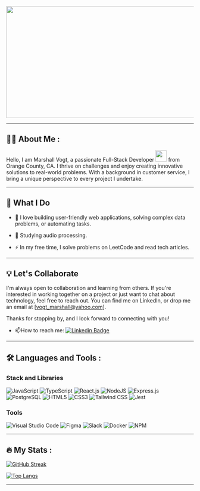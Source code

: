 <div id="header" align="center">
  <img src="https://media.giphy.com/media/dWesBcTLavkZuG35MI/giphy.gif" width="600" height="300"/>
</div>

---

## :man_technologist: About Me :
Hello, I am Marshall Vogt, a passionate Full-Stack Developer <img src="https://media.giphy.com/media/WUlplcMpOCEmTGBtBW/giphy.gif" width="30"> from Orange County, CA. I thrive on challenges and enjoy creating innovative solutions to real-world problems. With a background in customer service, I bring a unique perspective to every project I undertake.

---
## 🚀 What I Do

- :telescope: I love building user-friendly web applications, solving complex data problems, or automating tasks.

- :seedling: Studying audio processing.

- :zap: In my free time, I solve problems on LeetCode and read tech articles.

---
## 💡 Let's Collaborate

I'm always open to collaboration and learning from others. If you're interested in working together on a project or just want to chat about technology, feel free to reach out. You can find me on LinkedIn, or drop me an email at [vogt_marshall@yahoo.com].

Thanks for stopping by, and I look forward to connecting with you!

- :mailbox:How to reach me: [![Linkedin Badge](https://img.shields.io/badge/LinkedIn-blue?style=for-the-badge&logo=linkedin&logoColor=white)](https://www.linkedin.com/in/marshall-vogt/)

---

## :hammer_and_wrench: Languages and Tools :
### Stack and Libraries
![JavaScript](https://img.shields.io/badge/javascript-%23323330.svg?style=for-the-badge&logo=javascript&logoColor=%23F7DF1E)
![TypeScript](https://img.shields.io/badge/typescript-%23323330.svg?style=for-the-badge&logo=typescript&logoColor=white&color=235B97)
![React.js](https://img.shields.io/badge/react.js-%2320232a.svg?style=for-the-badge&logo=react&logoColor=%2361DAFB) 
![NodeJS](https://img.shields.io/badge/node.js-6DA55F?style=for-the-badge&logo=node.js&logoColor=white)
![Express.js](https://img.shields.io/badge/express.js-%23404d59.svg?style=for-the-badge&logo=express&logoColor=%2361DAFB)
![PostgreSQL](https://img.shields.io/badge/postgresql-%23316192.svg?style=for-the-badge&logo=postgresql&logoColor=6699C4&color=212121)
![HTML5](https://img.shields.io/badge/html5-%23E34F26.svg?style=for-the-badge&logo=html5&logoColor=white)
![CSS3](https://img.shields.io/badge/css3-%231572B6.svg?style=for-the-badge&logo=css3&logoColor=white) 
![Tailwind CSS](https://img.shields.io/badge/tailwind_css-%23316192.svg?style=for-the-badge&logo=tailwindcss&logoColor=0B7FFF&color=071A2F)
![Jest](https://img.shields.io/badge/jest-%23316192.svg?style=for-the-badge&logo=jest&logoColor=C21325&color=black)


### Tools
![Visual Studio Code](https://img.shields.io/badge/Visual%20Studio%20Code-0078d7.svg?style=for-the-badge&logo=visual-studio-code&logoColor=007ACC&color=2C2C32)
![Figma](https://img.shields.io/badge/figma-%23F24E1E.svg?style=for-the-badge&logo=figma&logoColor=white)
![Slack](https://img.shields.io/badge/Slack-4A154B?style=for-the-badge&logo=slack&logoColor=white)
![Docker](https://img.shields.io/badge/docker-%230db7ed.svg?style=for-the-badge&logo=docker&logoColor=white)
![NPM](https://img.shields.io/badge/NPM-%23CB3837.svg?style=for-the-badge&logo=npm&logoColor=white)


---

## :fire: My Stats :
[![GitHub Streak](http://github-readme-streak-stats.herokuapp.com?user=marshall-vogt&theme=dark&background=000000)](https://git.io/streak-stats)

[![Top Langs](https://github-readme-stats.vercel.app/api/top-langs/?username=marshall-vogt&layout=compact&theme=vision-friendly-dark)](https://github.com/anuraghazra/github-readme-stats)

---
